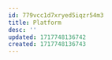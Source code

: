 ```yaml
---
id: 779vcc1d7xryed5iqzr54m3
title: Platform
desc: ''
updated: 1717748136742
created: 1717748136743
---
```

